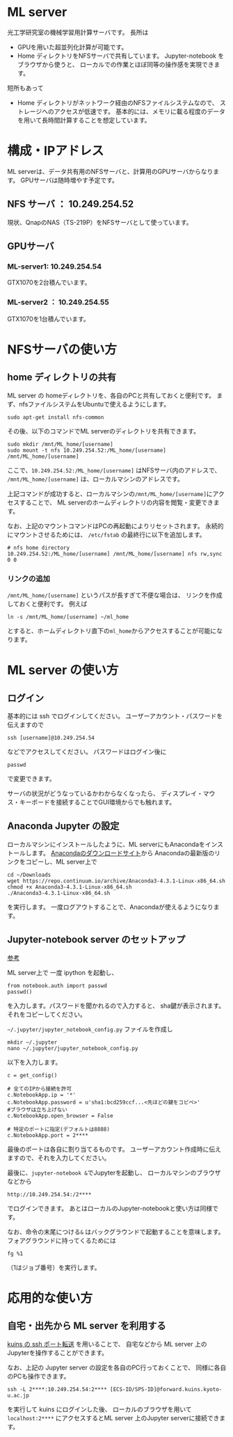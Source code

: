 # ML server
光工学研究室の機械学習用計算サーバです。
長所は
+ GPUを用いた超並列化計算が可能です。
+ Home ディレクトリをNFSサーバで共有しています。
Jupyter-notebook をブラウザから使うと、
ローカルでの作業とほぼ同等の操作感を実現できます。

短所もあって
+ Home ディレクトリがネットワーク経由のNFSファイルシステムなので、
ストレージへのアクセスが低速です。
基本的には、メモリに載る程度のデータを用いて長時間計算することを想定しています。


# 構成・IPアドレス
ML serverは、データ共有用のNFSサーバと、計算用のGPUサーバからなります。
GPUサーバは随時増やす予定です。

## NFS サーバ ： 10.249.254.52
現状、QnapのNAS（TS-219P）をNFSサーバとして使っています。

## GPUサーバ
### ML-server1: 10.249.254.54
GTX1070を2台積んでいます。

### ML-server2 ： 10.249.254.55
GTX1070を1台積んでいます。

# NFSサーバの使い方
## home ディレクトリの共有
ML server の homeディレクトリを、各自のPCと共有しておくと便利です。
まず、nfsファイルシステムをUbuntuで使えるようにします。
```
sudo apt-get install nfs-common
```

その後、以下のコマンドでML serverのディレクトリを共有できます。
```
sudo mkdir /mnt/ML_home/[username]
sudo mount -t nfs 10.249.254.52:/ML_home/[username] /mnt/ML_home/[username]
```
ここで、`10.249.254.52:/ML_home/[username]` はNFSサーバ内のアドレスで、
`/mnt/ML_home/[username]` は、ローカルマシンのアドレスです。

上記コマンドが成功すると、ローカルマシンの`/mnt/ML_home/[username]`にアクセスすることで、
ML serverのホームディレクトリの内容を閲覧・変更できます。

なお、上記のマウントコマンドはPCの再起動によりリセットされます。
永続的にマウントさせるためには、
`/etc/fstab` の最終行に以下を追加します。
```
# nfs home directory
10.249.254.52:/ML_home/[username] /mnt/ML_home/[username] nfs rw,sync 0 0
```

### リンクの追加
`/mnt/ML_home/[username]` というパスが長すぎて不便な場合は、
リンクを作成しておくと便利です。
例えば
```
ln -s /mnt/ML_home/[username] ~/ml_home
```
とすると、ホームディレクトリ直下の`ml_home`からアクセスすることが可能になります。


# ML server の使い方
## ログイン
基本的には ssh でログインしてください。
ユーザーアカウント・パスワードを伝えますので
```
ssh [username]@10.249.254.54
```
などでアクセスしてください。
パスワードはログイン後に
```
passwd
```
で変更できます。

サーバの状況がどうなっているかわからなくなったら、
ディスプレイ・マウス・キーボードを接続することでGUI環境からでも触れます。


## Anaconda Jupyter の設定
ローカルマシンにインストールしたように、ML serverにもAnacondaをインストールします。
[Anacondaのダウンロードサイト](https://www.continuum.io/downloads)から
Anacondaの最新版のリンクをコピーし、ML server上で
```
cd ~/Downloads
wget https://repo.continuum.io/archive/Anaconda3-4.3.1-Linux-x86_64.sh
chmod +x Anaconda3-4.3.1-Linux-x86_64.sh
./Anaconda3-4.3.1-Linux-x86_64.sh
```
を実行します。
一度ログアウトすることで、Anacondaが使えるようになります。


## Jupyter-notebook server のセットアップ
[参考](http://qiita.com/joemphilips/items/de5d12723b9b88b5b090)

ML server上で
一度 ipython を起動し、
```
from notebook.auth import passwd
passwd()
```
を入力します。パスワードを聞かれるので入力すると、
sha鍵が表示されます。それをコピーしてください。

`~/.jupyter/jupyter_notebook_config.py` ファイルを作成し
```
mkdir ~/.jupyter
nano ~/.jupyter/jupyter_notebook_config.py
```
以下を入力します。
```
c = get_config()

# 全てのIPから接続を許可
c.NotebookApp.ip = '*'
c.NotebookApp.password = u'sha1:bcd259ccf...<先ほどの鍵をコピペ>'
#ブラウザは立ち上げない
c.NotebookApp.open_browser = False

# 特定のポートに指定(デフォルトは8888)
c.NotebookApp.port = 2****
```
最後のポートは各自に割り当てるものです。
ユーザーアカウント作成時に伝えますので、それを入力してください。

最後に、`jupyter-notebook &`でJupyterを起動し、
ローカルマシンのブラウザなどから
```
http://10.249.254.54:/2****
```
でログインできます。
あとはローカルのJupyter-notebookと使い方は同様です。

なお、命令の末尾につける`&` はバックグラウンドで起動することを意味します。
フォアグラウンドに持ってくるためには
```
fg %1
```
（1はジョブ番号）を実行します。

# 応用的な使い方
## 自宅・出先から ML server を利用する
[kuins の ssh ポート転送](http://www.iimc.kyoto-u.ac.jp/ja/services/kuins/vpn/use/sshportforward.html) を用いることで、
自宅などから ML server 上のJupyterを操作することができます。

なお、上記の Jupyter server の設定を各自のPC行っておくことで、
同様に各自のPCも操作できます。

```
ssh -L 2****:10.249.254.54:2**** [ECS-ID/SPS-ID]@forward.kuins.kyoto-u.ac.jp
```
を実行して kuins にログインした後、
ローカルのブラウザを用いて
`localhost:2****` にアクセスするとML server 上のJupyter serverに接続できます。
